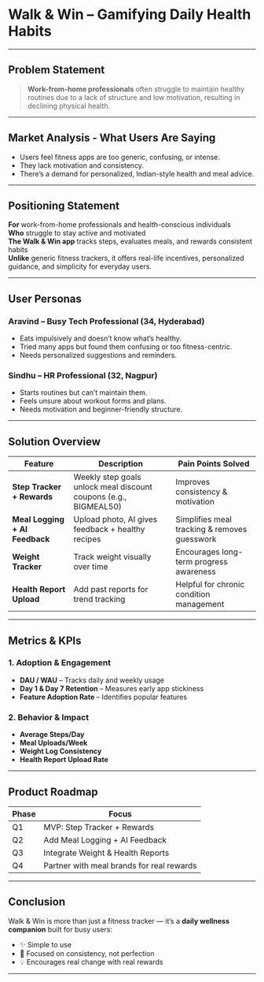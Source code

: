 #  Walk & Win – Gamifying Daily Health Habits

---

##  Problem Statement

> **Work-from-home professionals** often struggle to maintain healthy routines due to a lack of structure and low motivation, resulting in declining physical health.

---

## Market Analysis - What Users Are Saying

- Users feel fitness apps are too generic, confusing, or intense.
- They lack motivation and consistency.
- There’s a demand for personalized, Indian-style health and meal advice.

---

##  Positioning Statement

**For** work-from-home professionals and health-conscious individuals  
**Who** struggle to stay active and motivated  
**The Walk & Win app** tracks steps, evaluates meals, and rewards consistent habits  
**Unlike** generic fitness trackers, it offers real-life incentives, personalized guidance, and simplicity for everyday users.

---

##  User Personas

###  Aravind – Busy Tech Professional (34, Hyderabad)

- Eats impulsively and doesn’t know what’s healthy.
- Tried many apps but found them confusing or too fitness-centric.
- Needs personalized suggestions and reminders.

###  Sindhu – HR Professional (32, Nagpur)

- Starts routines but can’t maintain them.
- Feels unsure about workout forms and plans.
- Needs motivation and beginner-friendly structure.

---

##  Solution Overview

| Feature | Description | Pain Points Solved |
|--------|-------------|--------------------|
| **Step Tracker + Rewards** | Weekly step goals unlock meal discount coupons (e.g., BIGMEAL50) | Improves consistency & motivation |
| **Meal Logging + AI Feedback** | Upload photo, AI gives feedback + healthy recipes | Simplifies meal tracking & removes guesswork |
| **Weight Tracker** | Track weight visually over time | Encourages long-term progress awareness |
| **Health Report Upload** | Add past reports for trend tracking | Helpful for chronic condition management |

---

##  Metrics & KPIs

### 1. **Adoption & Engagement**
- **DAU / WAU** – Tracks daily and weekly usage
- **Day 1 & Day 7 Retention** – Measures early app stickiness
- **Feature Adoption Rate** – Identifies popular features

### 2. **Behavior & Impact**
- **Average Steps/Day**
- **Meal Uploads/Week**
- **Weight Log Consistency**
- **Health Report Upload Rate**

---

##  Product Roadmap

| Phase | Focus |
|-------|-------|
| Q1 | MVP: Step Tracker + Rewards |
| Q2 | Add Meal Logging + AI Feedback |
| Q3 | Integrate Weight & Health Reports |
| Q4 | Partner with meal brands for real rewards |

---

## Conclusion

Walk & Win is more than just a fitness tracker — it’s a **daily wellness companion** built for busy users:
- ✨ Simple to use  
- 🎯 Focused on consistency, not perfection  
- 💡 Encourages real change with real rewards  

---

